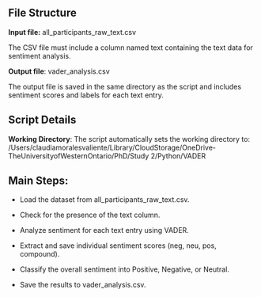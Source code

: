 ## File Structure

**Input file:** all_participants_raw_text.csv

The CSV file must include a column named text containing the text data for sentiment analysis.

**Output file**: vader_analysis.csv

The output file is saved in the same directory as the script and includes sentiment scores and labels for each text entry.

## Script Details

**Working Directory**: The script automatically sets the working directory to: /Users/claudiamoralesvaliente/Library/CloudStorage/OneDrive-TheUniversityofWesternOntario/PhD/Study 2/Python/VADER



## Main Steps:

- Load the dataset from all_participants_raw_text.csv.

- Check for the presence of the text column.

- Analyze sentiment for each text entry using VADER.

- Extract and save individual sentiment scores (neg, neu, pos, compound).

- Classify the overall sentiment into Positive, Negative, or Neutral.

- Save the results to vader_analysis.csv.
